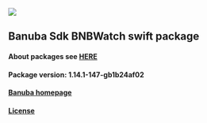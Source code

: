 [![](https://www.banuba.com/hubfs/Banuba_November2018/Images/Banuba%20SDK.png)](https://docs.banuba.com/face-ar-sdk-v1/ios/ios_overview)

## Banuba Sdk BNBWatch swift package

#### About packages see [HERE](https://docs.banuba.com/face-ar-sdk-v1/ios/ios_packages)

#### Package version: **1.14.1-147-gb1b24af02**

#### **[Banuba homepage](https://banuba.com)**

#### **[License](https://www.banuba.com/terms)**

